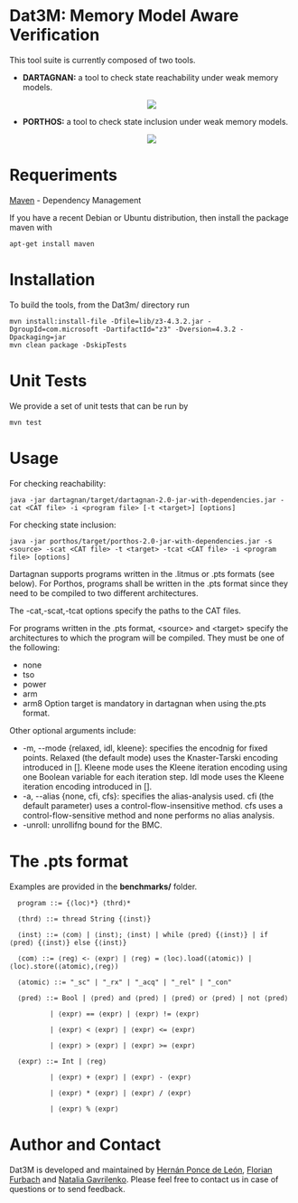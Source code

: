 # Dat3M: Memory Model Aware Verification

This tool suite is currently composed of two tools.

* **DARTAGNAN:** a tool to check state reachability under weak memory models.

<p align="center"> 
<img src="https://github.com/hernanponcedeleon/Dat3M/blob/master/dartagnan/extras/dartagnan_small.jpg">
</p>

* **PORTHOS:** a tool to check state inclusion under weak memory models.

<p align="center"> 
<img src="https://github.com/hernanponcedeleon/Dat3M/blob/master/dartagnan/extras/porthos_small.jpg">
</p>

Requeriments
======
[Maven](https://maven.apache.org/) - Dependency Management

If you have a recent Debian or Ubuntu distribution, then install the package maven with 
```
apt-get install maven
```

Installation
======
To build the tools, from the Dat3m/ directory run
```
mvn install:install-file -Dfile=lib/z3-4.3.2.jar -DgroupId=com.microsoft -DartifactId="z3" -Dversion=4.3.2 -Dpackaging=jar
mvn clean package -DskipTests
```

Unit Tests
======
We provide a set of unit tests that can be run by
```
mvn test
```

Usage
======
For checking reachability:
```
java -jar dartagnan/target/dartagnan-2.0-jar-with-dependencies.jar -cat <CAT file> -i <program file> [-t <target>] [options]
```
For checking state inclusion:
```
java -jar porthos/target/porthos-2.0-jar-with-dependencies.jar -s <source> -scat <CAT file> -t <target> -tcat <CAT file> -i <program file> [options]
```
Dartagnan supports programs written in the .litmus or .pts formats (see below). For Porthos, programs shall be written in the .pts format since they need to be compiled to two different architectures.

The -cat,-scat,-tcat options specify the paths to the CAT files.

For programs written in the .pts format, \<source> and \<target> specify the architectures to which the program will be compiled. 
They must be one of the following: 
- none
- tso
- power
- arm
- arm8
Option target is mandatory in dartagnan when using the.pts format.

Other optional arguments include:
- -m, --mode {relaxed, idl, kleene}: specifies the encodnig for fixed points. Relaxed (the default mode) uses the Knaster-Tarski encoding introduced in []. Kleene mode uses the Kleene iteration encoding using one Boolean variable for each iteration step. Idl mode uses the Kleene iteration encoding introduced in []. 
- -a, --alias {none, cfi, cfs}: specifies the alias-analysis used. cfi (the default parameter) uses a control-flow-insensitive method. cfs uses a control-flow-sensitive method and none performs no alias analysis.
- -unroll: unrollifng bound for the BMC.

The .pts format
======

Examples are provided in the **benchmarks/** folder.
```
  program ::= {⟨loc⟩*} ⟨thrd⟩*

  ⟨thrd⟩ ::= thread String {⟨inst⟩}

  ⟨inst⟩ ::= ⟨com⟩ | ⟨inst⟩; ⟨inst⟩ | while ⟨pred⟩ {⟨inst⟩} | if ⟨pred⟩ {⟨inst⟩} else {⟨inst⟩}

  ⟨com⟩ ::= ⟨reg⟩ <- ⟨expr⟩ | ⟨reg⟩ = ⟨loc⟩.load(⟨atomic⟩) | ⟨loc⟩.store(⟨atomic⟩,⟨reg⟩)
  
  ⟨atomic⟩ ::= "_sc" | "_rx" | "_acq" | "_rel" | "_con"
  
  ⟨pred⟩ ::= Bool | ⟨pred⟩ and ⟨pred⟩ | ⟨pred⟩ or ⟨pred⟩ | not ⟨pred⟩ 
  
          | ⟨expr⟩ == ⟨expr⟩ | ⟨expr⟩ != ⟨expr⟩
          
          | ⟨expr⟩ < ⟨expr⟩ | ⟨expr⟩ <= ⟨expr⟩
          
          | ⟨expr⟩ > ⟨expr⟩ | ⟨expr⟩ >= ⟨expr⟩
  
  ⟨expr⟩ ::= Int | ⟨reg⟩
  
          | ⟨expr⟩ + ⟨expr⟩ | ⟨expr⟩ - ⟨expr⟩
  
          | ⟨expr⟩ * ⟨expr⟩ | ⟨expr⟩ / ⟨expr⟩
          
          | ⟨expr⟩ % ⟨expr⟩ 
  ```

Author and Contact
======
Dat3M is developed and maintained by [Hernán Ponce de León](mailto:ponce@fortiss.org), [Florian Furbach](mailto:f.furbach@tu-braunschweig.de) and [Natalia Gavrilenko](mailto:natalia.gavrilenko@aalto.fi). Please feel free to contact us in case of questions or to send feedback.
